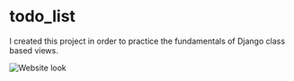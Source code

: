 # todo_list

I created this project in order to practice the fundamentals of Django class based views.

![Website look](/images/inicio.png)
